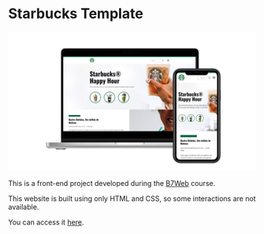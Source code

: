 # Starbucks Template

<div align="center">
    <img src="imgs\mockup-starbucks.png"/>
</div>

This is a front-end project developed during the [B7Web](https://b7web.com.br) course.

This website is built using only HTML and CSS, so some interactions are not available.

You can access it [here](https://starbucks-template-phi.vercel.app).